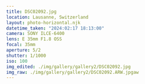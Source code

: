 ```yaml
---
title: DSC02092.jpg
location: Lausanne, Switzerland
layout: photo-horizontal.njk
datetime_taken: "2024:02:17 18:13:00"
camera: SONY ILCE-6400
lens: E 35mm F1.8 OSS
focal: 35mm
aperture: 5/2
shutter: 1/1000
iso: 100
img_edited: ./img/gallery/gallery2/DSC02092.jpg
img_raw: ./img/gallery/gallery2/DSC02092.ARW.jpgaw
---
```


